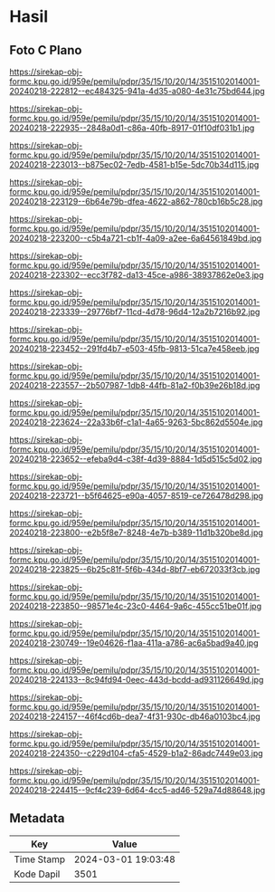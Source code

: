 # Hasil

## Foto C Plano

https://sirekap-obj-formc.kpu.go.id/959e/pemilu/pdpr/35/15/10/20/14/3515102014001-20240218-222812--ec484325-941a-4d35-a080-4e31c75bd644.jpg

https://sirekap-obj-formc.kpu.go.id/959e/pemilu/pdpr/35/15/10/20/14/3515102014001-20240218-222935--2848a0d1-c86a-40fb-8917-01f10df031b1.jpg

https://sirekap-obj-formc.kpu.go.id/959e/pemilu/pdpr/35/15/10/20/14/3515102014001-20240218-223013--b875ec02-7edb-4581-b15e-5dc70b34d115.jpg

https://sirekap-obj-formc.kpu.go.id/959e/pemilu/pdpr/35/15/10/20/14/3515102014001-20240218-223129--6b64e79b-dfea-4622-a862-780cb16b5c28.jpg

https://sirekap-obj-formc.kpu.go.id/959e/pemilu/pdpr/35/15/10/20/14/3515102014001-20240218-223200--c5b4a721-cb1f-4a09-a2ee-6a64561849bd.jpg

https://sirekap-obj-formc.kpu.go.id/959e/pemilu/pdpr/35/15/10/20/14/3515102014001-20240218-223302--ecc3f782-da13-45ce-a986-38937862e0e3.jpg

https://sirekap-obj-formc.kpu.go.id/959e/pemilu/pdpr/35/15/10/20/14/3515102014001-20240218-223339--29776bf7-11cd-4d78-96d4-12a2b7216b92.jpg

https://sirekap-obj-formc.kpu.go.id/959e/pemilu/pdpr/35/15/10/20/14/3515102014001-20240218-223452--291fd4b7-e503-45fb-9813-51ca7e458eeb.jpg

https://sirekap-obj-formc.kpu.go.id/959e/pemilu/pdpr/35/15/10/20/14/3515102014001-20240218-223557--2b507987-1db8-44fb-81a2-f0b39e26b18d.jpg

https://sirekap-obj-formc.kpu.go.id/959e/pemilu/pdpr/35/15/10/20/14/3515102014001-20240218-223624--22a33b6f-c1a1-4a65-9263-5bc862d5504e.jpg

https://sirekap-obj-formc.kpu.go.id/959e/pemilu/pdpr/35/15/10/20/14/3515102014001-20240218-223652--efeba9d4-c38f-4d39-8884-1d5d515c5d02.jpg

https://sirekap-obj-formc.kpu.go.id/959e/pemilu/pdpr/35/15/10/20/14/3515102014001-20240218-223721--b5f64625-e90a-4057-8519-ce726478d298.jpg

https://sirekap-obj-formc.kpu.go.id/959e/pemilu/pdpr/35/15/10/20/14/3515102014001-20240218-223800--e2b5f8e7-8248-4e7b-b389-11d1b320be8d.jpg

https://sirekap-obj-formc.kpu.go.id/959e/pemilu/pdpr/35/15/10/20/14/3515102014001-20240218-223825--6b25c81f-5f6b-434d-8bf7-eb672033f3cb.jpg

https://sirekap-obj-formc.kpu.go.id/959e/pemilu/pdpr/35/15/10/20/14/3515102014001-20240218-223850--98571e4c-23c0-4464-9a6c-455cc51be01f.jpg

https://sirekap-obj-formc.kpu.go.id/959e/pemilu/pdpr/35/15/10/20/14/3515102014001-20240218-230749--19e04626-f1aa-411a-a786-ac6a5bad9a40.jpg

https://sirekap-obj-formc.kpu.go.id/959e/pemilu/pdpr/35/15/10/20/14/3515102014001-20240218-224133--8c94fd94-0eec-443d-bcdd-ad931126649d.jpg

https://sirekap-obj-formc.kpu.go.id/959e/pemilu/pdpr/35/15/10/20/14/3515102014001-20240218-224157--46f4cd6b-dea7-4f31-930c-db46a0103bc4.jpg

https://sirekap-obj-formc.kpu.go.id/959e/pemilu/pdpr/35/15/10/20/14/3515102014001-20240218-224350--c229d104-cfa5-4529-b1a2-86adc7449e03.jpg

https://sirekap-obj-formc.kpu.go.id/959e/pemilu/pdpr/35/15/10/20/14/3515102014001-20240218-224415--9cf4c239-6d64-4cc5-ad46-529a74d88648.jpg


## Metadata

| Key        | Value               |
| ---------- | ------------------- |
| Time Stamp | 2024-03-01 19:03:48 |
| Kode Dapil | 3501                |



